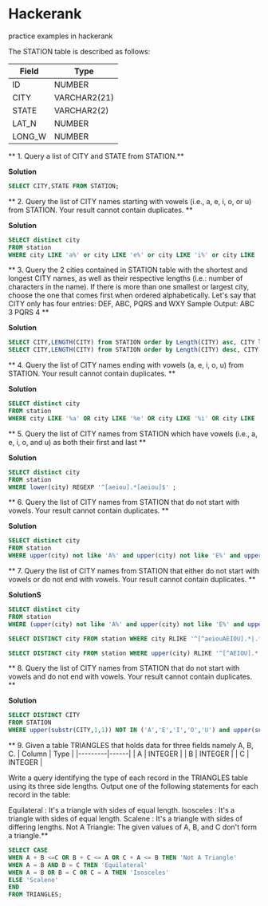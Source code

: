 # Hackerank
practice examples in hackerank

The STATION table is described as follows:

|  Field | Type |
|---|---|
| ID  | NUMBER |
| CITY | VARCHAR2(21)   |
| STATE  | VARCHAR2(2)  |
| LAT_N |  NUMBER |
| LONG_W | NUMBER |

** 1. Query a list of CITY and STATE from STATION.**

**Solution**
```sql
SELECT CITY,STATE FROM STATION;       
```
** 2. Query the list of CITY names starting with vowels (i.e., a, e, i, o, or u) from STATION. Your result cannot contain duplicates. **

**Solution**
``` sql
SELECT distinct city 
FROM station 
WHERE city LIKE 'a%' or city LIKE 'e%' or city LIKE 'i%' or city LIKE 'o%' or city LIKE 'u%'; 
```
** 3. Query the 2 cities contained in STATION table with the shortest and longest CITY names, as well as their respective lengths (i.e.: number of characters in the name). If there is more than one smallest or largest city, choose the one that comes first when ordered alphabetically.
Let's say that CITY only has four entries: DEF, ABC, PQRS and WXY 
Sample Output: 
ABC 3 
PQRS 4  **

**Solution**
``` sql
SELECT CITY,LENGTH(CITY) from STATION order by Length(CITY) asc, CITY limit 1;  
SELECT CITY,LENGTH(CITY) from STATION order by Length(CITY) desc, CITY limit 1; 
```
** 4. Query the list of CITY names ending with vowels (a, e, i, o, u) from STATION. Your result cannot contain duplicates. **

**Solution**
``` sql
SELECT distinct city  
FROM station 
WHERE city LIKE '%a' OR city LIKE '%e' OR city LIKE '%i' OR city LIKE '%o' OR city LIKE '%u'; 
```
** 5. Query the list of CITY names from STATION which have vowels (i.e., a, e, i, o, and u) as both their first and last  **

**Solution**
``` sql
SELECT distinct city   
FROM station  
WHERE lower(city) REGEXP '^[aeiou].*[aeiou]$' ; 
```
** 6. Query the list of CITY names from STATION that do not start with vowels. Your result cannot contain duplicates.   **

**Solution**
``` sql
SELECT distinct city   
FROM station  
WHERE upper(city) not like 'A%' and upper(city) not like 'E%' and upper(city) not like 'I%' and upper(city) not like 'O%' and upper(city) not like 'U%';
```
** 7. Query the list of CITY names from STATION that either do not start with vowels or do not end with vowels. Your result cannot contain duplicates.  **

**SolutionS**
``` sql
SELECT distinct city    
FROM station   
WHERE (upper(city) not like 'A%' and upper(city) not like 'E%' and upper(city) not like 'I%' and upper(city) not like 'O%' and upper(city) not like 'U%') or (upper(city) not like '%A' and upper(city) not like '%E' and upper(city) not like '%I' and upper(city) not like '%O' and upper(city) not like '%U');
```
``` sql
SELECT DISTINCT city FROM station WHERE city RLIKE '^[^aeiouAEIOU].*|.*[^AEIOUaeiou]$'; 
```
``` sql
SELECT DISTINCT city FROM station WHERE upper(city) RLIKE '^[^AEIOU].*|.*[^AEIOU]$';   
```

** 8. Query the list of CITY names from STATION that do not start with vowels and do not end with vowels. Your result cannot contain duplicates. **

**Solution**
``` sql
SELECT DISTINCT CITY  
FROM STATION   
WHERE upper(substr(CITY,1,1)) NOT IN ('A','E','I','O','U') and upper(substr(CITY,LENGTH(CITY),1)) NOT IN ('A','E','I','O','U'); 
```

** 9. Given a table TRIANGLES that holds data for three fields namely A, B, C.
|  Column | Type |
|---------|------|
| A  | INTEGER  |
| B  | INTEGER  |
| C  | INTEGER  |

Write a query identifying the type of each record in the TRIANGLES table using its three side lengths. Output one of the following statements for each record in the table:

Equilateral   : It's a triangle with  sides of equal length.
Isosceles     : It's a triangle with  sides of equal length.
Scalene       : It's a triangle with  sides of differing lengths.
Not A Triangle: The given values of A, B, and C don't form a triangle.**

```sql
SELECT CASE 
WHEN A + B <=C OR B + C <= A OR C + A <= B THEN 'Not A Triangle'
WHEN A = B AND B = C THEN 'Equilateral'
WHEN A = B OR B = C OR C = A THEN 'Isosceles'
ELSE 'Scalene'
END
FROM TRIANGLES;
```